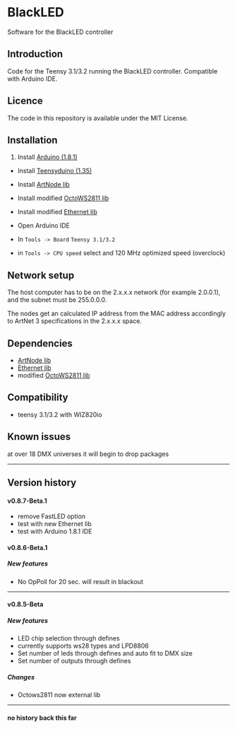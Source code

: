 # BlackLED
Software for the BlackLED controller

## Introduction
Code for the Teensy 3.1/3.2 running the BlackLED controller. Compatible with Arduino IDE.

## Licence
The code in this repository is available under the MIT License.

## Installation
1. Install [Arduino (1.8.1)](https://www.arduino.cc/)
- Install [Teensyduino (1.35)](https://www.pjrc.com/teensy/td_download.html)
- Install [ArtNode lib](https://github.com/vertigo-dk/ArtNode)
- Install modified [OctoWS2811 lib](https://github.com/alex-Arc/OctoWS2811)
- Install modified [Ethernet lib](https://github.com/alex-Arc/Ethernet/tree/1-socket)

- Open Arduino IDE
 - In ```Tools -> Board```  ```Teensy 3.1/3.2```
 - in ```Tools -> CPU speed``` select
	and 120 MHz optimized speed (overclock)

## Network setup
The host computer has to be on the 2.x.x.x network (for example 2.0.0.1), and the subnet must be 255.0.0.0.

The nodes get an calculated IP address from the MAC address accordingly to ArtNet 3 specifications in the 2.x.x.x space.

## Dependencies
- [ArtNode lib](https://github.com/vertigo-dk/ArtNode)
- [Ethernet lib](https://github.com/alex-Arc/Ethernet/tree/1-socket)
- modified [OctoWS2811 lib](https://github.com/alex-Arc/OctoWS2811)


## Compatibility
- teensy 3.1/3.2 with WIZ820io

## Known issues
at over 18 DMX universes it will begin to drop packages

---

## Version history

#### v0.8.7-Beta.1
- remove FastLED option
- test with new Ethernet lib
- test with Arduino 1.8.1 IDE

#### v0.8.6-Beta.1
##### New features
- No OpPoll for 20 sec. will result in blackout

---

#### v0.8.5-Beta
##### New features
- LED chip selection through defines
 - currently supports ws28 types and LPD8806
- Set number of leds through defines and auto fit to DMX size
- Set number of outputs through defines

##### Changes
- Octows2811 now external lib

---

#### no history back this far
